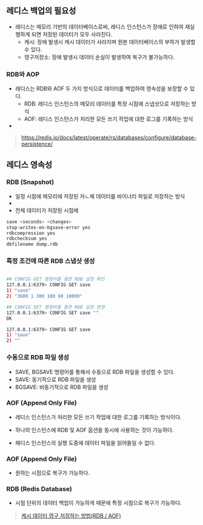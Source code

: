 ## 레디스 백업의 필요성
- 레디스는 메모리 기반의 데이터베이스로써, 레디스 인스턴스가 장애로 인하여 재실행하게 되면 저장된 데이터가 모두 사라진다.
  - 캐시: 장애 발생시 캐시 데이터가 사라지며 원본 데이터베이스의 부하가 발생할 수 있다.
  - 영구저장소: 장애 발생시 데이터 손실이 발생하여 복구가 불가능하다.

### RDB와 AOP
- 레디스는 RDB와 AOF 두 가지 방식으로 데이터를 백업하여 영속성을 보장할 수 있다.
  - RDB: 레디스 인스턴스의 메모리 데이터를 특정 시점에 스냅샷으로 저장하는 방식
  - AOF: 레디스 인스턴스가 처리한 모든 쓰기 작업에 대한 로그를 기록하는 방식
-  


> https://redis.io/docs/latest/operate/rs/databases/configure/database-persistence/
## 레디스 영속성

### RDB (Snapshot)
- 일정 시점에 메모리에 저장된 저ㄴ체 데이터를 바이너리 파일로 저장하는 방식
- 
- 전체 데이터가 저장된 시점에 

```sh
save <seconds> <changes>
stop-writes-on-bgsave-error yes
rdbcompression yes
rdbchecksum yes
dbfilename dump.rdb

```
### 특정 조건에 따른 RDB 스냅샷 생성

```sh

## CONFIG GET 명령어를 통한 RDB 설정 확인
127.0.0.1:6379> CONFIG GET save
1) "save"
2) "3600 1 300 100 60 10000"

## CONFIG SET 명령어를 통한 RDB 설정 변경
127.0.0.1:6379> CONFIG SET save ""
OK

127.0.0.1:6379> CONFIG GET save
1) "save"
2) ""

```

### 수동으로 RDB 파일 생성
- SAVE, BGSAVE 명령어를 통해서 수동으로 RDB 파일을 생성할 수 있다.
- SAVE: 동기적으로 RDB 파일을 생성
- BGSAVE: 비동기적으로 RDB 파일을 생성


### AOF (Append Only File)
- 레디스 인스턴스가 처리한 모든 쓰기 작업에 대한 로그를 기록하는 방식이다.



- 하나의 인스턴스에 RDB 및 AOF 옵션을 동시에 사용하는 것이 가능하다.
- 헤디스 인스턴스의 실행 도중에 데이터 파일을 읽어들일 수 없다.

### AOF (Append Only File)

- 원하는 시점으로 복구가 가능하다.
### RDB (Redis Database)

- 시점 단위의 데이터 백업이 가능하게 때문에 특정 시점으로 복구가 가능하다.


> [케시 데이터 영구 저장하는 방법(RDB / AOF)](https://inpa.tistory.com/entry/REDIS-%F0%9F%93%9A-%EB%8D%B0%EC%9D%B4%ED%84%B0-%EC%98%81%EA%B5%AC-%EC%A0%80%EC%9E%A5%ED%95%98%EB%8A%94-%EB%B0%A9%EB%B2%95-%EB%8D%B0%EC%9D%B4%ED%84%B0%EC%9D%98-%EC%98%81%EC%86%8D%EC%84%B1)